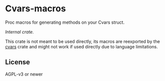# Cvars-macros

Proc macros for generating methods on your Cvars struct.

_Internal crate._

This crate is not meant to be used directly,
its macros are reexported by the [cvars](https://crates.io/crates/cvars) crate
and might not work if used directly due to language limitations.

## License

AGPL-v3 or newer

